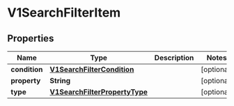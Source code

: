 # V1SearchFilterItem

## Properties
Name | Type | Description | Notes
------------ | ------------- | ------------- | -------------
**condition** | [**V1SearchFilterCondition**](V1SearchFilterCondition.md) |  |  [optional]
**property** | **String** |  |  [optional]
**type** | [**V1SearchFilterPropertyType**](V1SearchFilterPropertyType.md) |  |  [optional]
